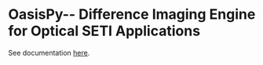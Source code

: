 # **OasisPy**-- Difference Imaging Engine for Optical SETI Applications

See documentation [here](https://oasispy.readthedocs.io/en/latest/?).